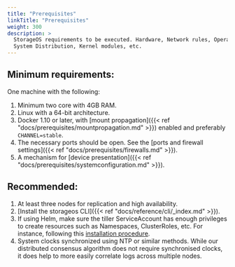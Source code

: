 ```yaml
---
title: "Prerequisites"
linkTitle: "Prerequisites"
weight: 300
description: >
  StorageOS requirements to be executed. Hardware, Network rules, Operative
  System Distribution, Kernel modules, etc.
---
```


## Minimum requirements:

One machine with the following:

1. Minimum two core with 4GB RAM.
1. Linux with a 64-bit architecture.
1. Docker 1.10 or later, with [mount propagation]({{< ref "docs/prerequisites/mountpropagation.md" >}}) enabled and preferably `CHANNEL=stable`.
1. The necessary ports should be open. See the [ports and firewall settings]({{< ref "docs/prerequisites/firewalls.md" >}}).
1. A mechanism for [device presentation]({{< ref "docs/prerequisites/systemconfiguration.md" >}}).


## Recommended:

1. At least three nodes for replication and high availability.
1. [Install the storageos CLI]({{< ref "docs/reference/cli/_index.md" >}}).
1. If using Helm, make sure the tiller ServiceAccount has enough privileges to
   create resources such as Namespaces, ClusterRoles, etc. For instance, following this [installation
   procedure](https://github.com/helm/helm/blob/master/docs/rbac.md#example-service-account-with-cluster-admin-role).
1. System clocks synchronized using NTP or similar methods. While our
   distributed consensus algorithm does not require synchronised clocks, it
   does help to more easily correlate logs across multiple nodes.
